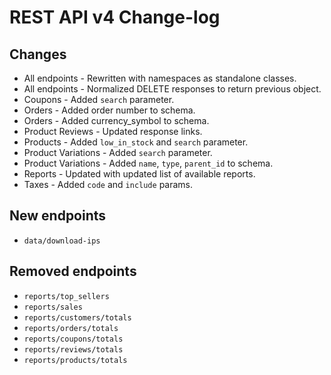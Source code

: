 # REST API v4 Change-log

## Changes

- All endpoints - Rewritten with namespaces as standalone classes.
- All endpoints - Normalized DELETE responses to return previous object.
- Coupons - Added `search` parameter.
- Orders - Added order number to schema.
- Orders - Added currency_symbol to schema.
- Product Reviews - Updated response links.
- Products - Added `low_in_stock` and `search` parameter.
- Product Variations - Added `search` parameter.
- Product Variations - Added `name`, `type`, `parent_id` to schema.
- Reports - Updated with updated list of available reports.
- Taxes - Added `code` and `include` params.

## New endpoints

- `data/download-ips`

## Removed endpoints

- `reports/top_sellers`
- `reports/sales`
- `reports/customers/totals`
- `reports/orders/totals`
- `reports/coupons/totals`
- `reports/reviews/totals`
- `reports/products/totals`
